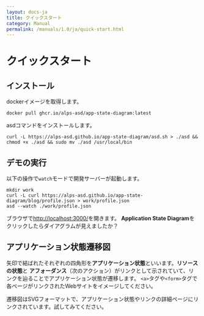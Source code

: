 ```yaml
---
layout: docs-ja
title: クイックスタート
category: Manual
permalink: /manuals/1.0/ja/quick-start.html
---
```

# クイックスタート

## インストール

dockerイメージを取得します。

```
docker pull ghcr.io/alps-asd/app-state-diagram:latest
```

asdコマンドをインストールします。

```
curl -L https://alps-asd.github.io/app-state-diagram/asd.sh > ./asd && chmod +x ./asd && sudo mv ./asd /usr/local/bin
```

## デモの実行

以下の操作で`watch`モードで開発サーバーが起動します。

```
mkdir work
curl -L curl https://alps-asd.github.io/app-state-diagram/blog/profile.json > work/profile.json
asd --watch ./work/profile.json
```

ブラウザで[http://localhost:3000/](http://localhost:3000/)を開きます。
**Application State Diagram**をクリックしたらダイアグラムが見えましたか？


## アプリケーション状態遷移図

矢印で結ばれたそれぞれの四角形を**アプリケーション状態**といいます。**リソースの状態**と **アフォーダンス**（次のアクション）がリンクとして示されていて、リンクを辿ることでアプリケーション状態が遷移します。 `<a>`タグや`<form>`タグで各ページがリンクされたWebサイトをイメージしてください。

遷移図はSVGフォーマットで、アプリケーション状態やリンクの詳細ページにリンクされています。試してみてください。
